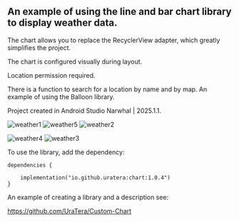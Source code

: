 ## An example of using the line and bar chart library to display weather data.

The chart allows you to replace the RecyclerView adapter, which greatly simplifies the project.

The chart is configured visually during layout.

Location permission required.

There is a function to search for a location by name and by map. An example of using the Balloon library.

Project created in Android Studio Narwhal | 2025.1.1.

![weather1](https://github.com/user-attachments/assets/86d15e3e-b347-4c1d-b4ff-2226bd61b90c)
![weather5](https://github.com/user-attachments/assets/b178ae3a-6d77-45cc-ae03-5740d3d8d69b)
![weather2](https://github.com/user-attachments/assets/4235d54a-5c90-411e-8783-f0d917dfd2d4)

![weather4](https://github.com/user-attachments/assets/812b09d3-efb9-4458-9a65-d1d99a334a67)
![weather3](https://github.com/user-attachments/assets/dcb51f02-ea8c-4eb6-ae02-c9802b999490)

To use the library, add the dependency:
```
dependencies {

    implementation("io.github.uratera:chart:1.0.4")
}
```
An example of creating a library and a description see:

https://github.com/UraTera/Custom-Chart



